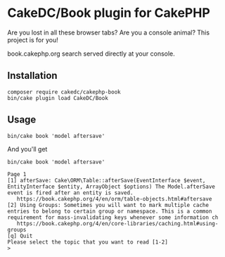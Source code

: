 # CakeDC/Book plugin for CakePHP

Are you lost in all these browser tabs? Are you a console animal? This project is for you!

book.cakephp.org search served directly at your console.

## Installation

```
composer require cakedc/cakephp-book
bin/cake plugin load CakeDC/Book
```

## Usage

```
bin/cake book 'model aftersave'
```

And you'll get 

```
bin/cake book 'model aftersave'

Page 1
[1] afterSave: Cake\ORM\Table::afterSave(EventInterface $event, EntityInterface $entity, ArrayObject $options) The Model.afterSave event is fired after an entity is saved.
   https://book.cakephp.org/4/en/orm/table-objects.html#aftersave
[2] Using Groups: Sometimes you will want to mark multiple cache entries to belong to certain group or namespace. This is a common requirement for mass-invalidating keys whenever some information ch
   https://book.cakephp.org/4/en/core-libraries/caching.html#using-groups
[q] Quit
Please select the topic that you want to read [1-2]
> 
```
